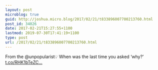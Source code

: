 ```yaml
---
layout: post
microblog: true
guid: http://joshua.micro.blog/2017/02/21/t833896007700213760.html
post_id: 34026
date: 2017-02-21T15:27:55+1100
lastmod: 2019-07-30T17:41:19+1100
type: post
url: /2017/02/21/t833896007700213760.html
---
```

From the @unpopularist💡 When was the last time you asked ‘why?’ [t.co/RHK1bTeZC...](https://t.co/RHK1bTeZC9)
